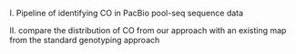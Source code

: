 I. Pipeline of identifying CO in PacBio pool-seq sequence data




II. compare the distribution of CO from our approach with an existing map from the standard genotyping approach


